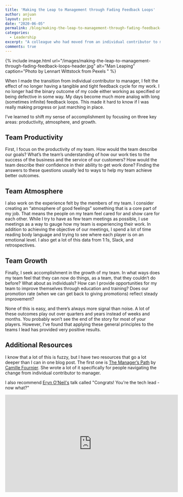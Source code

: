 ```yaml
---
title: 'Making the Leap to Management through Fading Feedback Loops'
author: anjuan
layout: post
date: "2020-06-05"
permalink: /blog/making-the-leap-to-management-through-fading-feedback-loops/
categories:
  - Leadership
excerpt: "A colleague who had moved from an individual contributor to management recently asked how to feel accomplished when so much of what a manager does is so intangible. The feedback loops are so long compared to writing code. This was my response."
comments: true
---
```


{% include image.html url="/images/making-the-leap-to-management-through-fading-feedback-loops-header.jpg" alt="Man Leaping" caption="Photo by Lennart Wittstock from Pexels
" %}

When I made the transition from individual contributor to manager, I felt the effect of no longer having a tangible and tight feedback cycle for my work. I no longer had the binary outcome of my code either working as specified or being defective in some way. My days become much more analog with long (sometimes infinite) feedback loops. This made it hard to know if I was really making progress or just marching in place.

I’ve learned to shift my sense of accomplishment by focusing on three key areas: productivity, atmosphere, and growth.

## Team Productivity

First, I focus on the productivity of my team. How would the team describe our goals? What’s the team’s understanding of how our work ties to the success of the business and the service of our customers? How would the team describe their confidence in their ability to get work done? Finding the answers to these questions usually led to ways to help my team achieve better outcomes.

## Team Atmosphere

I also work on the experience felt by the members of my team. I consider creating an “atmosphere of good feelings” something that is a core part of my job. That means the people on my team feel cared for and show care for each other. While I try to have as few team meetings as possible, I use meetings as a way to gauge how my team is experiencing their work. In addition to achieving the objective of our meetings, I spend a lot of time reading body language and trying to see where each player is on an emotional level. I also get a lot of this data from 1:1s, Slack, and retrospectives.

## Team Growth

Finally, I seek accomplishment in the growth of my team. In what ways does my team feel that they can now do things, as a team, that they couldn’t do before? What about as individuals? How can I provide opportunities for my team to improve themselves through education and training? Does our promotion rate (when we can get back to giving promotions) reflect steady improvement?

None of this is easy, and there’s always more signal than noise. A lot of these outcomes play out over quarters and years instead of weeks and months. You probably won’t see the end of the story for most of your players. However, I’ve found that applying these general principles to the teams I lead has provided very positive results.

## Additional Resources

I know that a lot of this is fuzzy, but I have two resources that go a lot deeper than I can in one blog post. The first one is [The Manager’s Path](https://www.amazon.com/dp/1491973897/ref=cm_sw_r_tw_dp_U_x_4PP3EbG05SRRN) by [Camille Fournier](https://twitter.com/skamille?s=20). She wrote a lot of it specifically for people navigating the change from individual contributor to manager.

I also recommend [Eryn O'Neil's](https://twitter.com/eryno?s=20) talk called "Congrats! You're the tech lead - now what?"

<iframe width="560" height="315" src="https://www.youtube.com/embed/FcyD85z3JSI" frameborder="0" allow="accelerometer; autoplay; encrypted-media; gyroscope; picture-in-picture" allowfullscreen></iframe>
